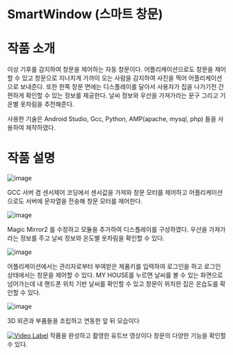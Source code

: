 # SmartWindow (스마트 창문)

# 작품 소개
이상 기후를 감지하여 창문을 제어하는 자동 창문이다. 어플리케이션으로도 창문을 제어할 수 있고 창문으로 지나치게 가까이 오는 사람을 감지하여 사진을 찍어 어플리케이션으로 보내준다.
또한 한쪽 창문 면에는 디스플레이를 달아서 사용자가 집을 나가기전 간편하게 확인할 수 있는 정보를 제공한다. 날씨 정보와 우산을 가져가라는 문구 그리고 기온별 옷차림을 추천해준다.


사용한 기술은 Android Studio, Gcc, Python, AMP(apache, mysql, php) 들을 사용하여 제작하였다.

# 작품 설명


![image](https://user-images.githubusercontent.com/67909892/86762141-6968a000-c081-11ea-82a5-f61f987f6395.png)

GCC 서버 겸 센서제어 코딩에서 센서값을 가져와 창문 모터를 제어하고 어플리케이션으로도 서버에 문자열을 전송해 창문 모터를 제어한다.

![image](https://user-images.githubusercontent.com/67909892/86763062-06c3d400-c082-11ea-8c8f-727b08e35842.png)

Magic Mirror2 를 수정하고 모듈을 추가하여 디스플레이를 구성하였다. 우산을 가져가라는 정보를 주고 날씨 정보와 온도별 옷차림을 확인할 수 있다.

![image](https://user-images.githubusercontent.com/67909892/86764117-c7e24e00-c082-11ea-93fa-1cd15cf923d0.png)

어플리케이션에서는 관리자로부터 부여받은 제품키를 입력하여 로그인을 하고 로그인 상태에서는 창문을 제어할 수 있다. MY HOUSE를 누르면 날씨를 볼 수 있는 화면으로 넘어가는데 내 핸드폰 위치 기반 날씨를 확인할 수 있고 창문이 위치한 집은 온습도를 확인할 수 있다.

![image](https://user-images.githubusercontent.com/67909892/86765141-bd748400-c083-11ea-847e-8ecafdebc37e.png)

3D 외관과 부품들을 조립하고 연동한 앞 뒤 모습이다

[![Video Label](https://user-images.githubusercontent.com/67909892/86767091-6f14b480-c086-11ea-8775-582dcd0890fc.png)](https://youtu.be/HXZNIvn325w)
작품을 완성하고 촬영한 유트브 영상이다 창문의 다양한 기능을 확인할 수 있다.

